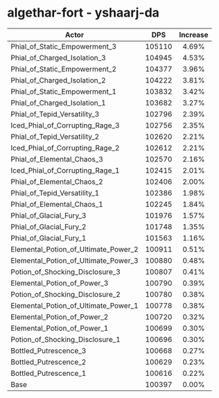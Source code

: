 # algethar-fort - yshaarj-da
| Actor | DPS | Increase |
|---|:---:|:---:|
|Phial_of_Static_Empowerment_3|105110|4.69%|
|Phial_of_Charged_Isolation_3|104945|4.53%|
|Phial_of_Static_Empowerment_2|104377|3.96%|
|Phial_of_Charged_Isolation_2|104222|3.81%|
|Phial_of_Static_Empowerment_1|103832|3.42%|
|Phial_of_Charged_Isolation_1|103682|3.27%|
|Phial_of_Tepid_Versatility_3|102796|2.39%|
|Iced_Phial_of_Corrupting_Rage_3|102756|2.35%|
|Phial_of_Tepid_Versatility_2|102620|2.21%|
|Iced_Phial_of_Corrupting_Rage_2|102612|2.21%|
|Phial_of_Elemental_Chaos_3|102570|2.16%|
|Iced_Phial_of_Corrupting_Rage_1|102415|2.01%|
|Phial_of_Elemental_Chaos_2|102406|2.00%|
|Phial_of_Tepid_Versatility_1|102386|1.98%|
|Phial_of_Elemental_Chaos_1|102245|1.84%|
|Phial_of_Glacial_Fury_3|101976|1.57%|
|Phial_of_Glacial_Fury_2|101748|1.35%|
|Phial_of_Glacial_Fury_1|101563|1.16%|
|Elemental_Potion_of_Ultimate_Power_2|100911|0.51%|
|Elemental_Potion_of_Ultimate_Power_3|100880|0.48%|
|Potion_of_Shocking_Disclosure_3|100807|0.41%|
|Elemental_Potion_of_Power_3|100790|0.39%|
|Potion_of_Shocking_Disclosure_2|100780|0.38%|
|Elemental_Potion_of_Ultimate_Power_1|100778|0.38%|
|Elemental_Potion_of_Power_2|100720|0.32%|
|Elemental_Potion_of_Power_1|100699|0.30%|
|Potion_of_Shocking_Disclosure_1|100696|0.30%|
|Bottled_Putrescence_3|100668|0.27%|
|Bottled_Putrescence_2|100629|0.23%|
|Bottled_Putrescence_1|100616|0.22%|
|Base|100397|0.00%|
